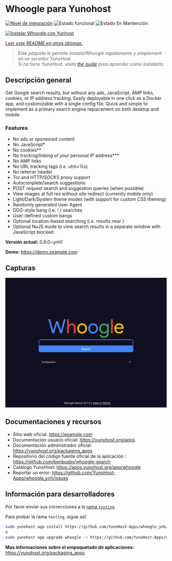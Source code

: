 <!--
Este archivo README esta generado automaticamente<https://github.com/YunoHost/apps/tree/master/tools/readme_generator>
No se debe editar a mano.
-->

# Whoogle para Yunohost

[![Nivel de integración](https://dash.yunohost.org/integration/whoogle.svg)](https://ci-apps.yunohost.org/ci/apps/whoogle/) ![Estado funcional](https://ci-apps.yunohost.org/ci/badges/whoogle.status.svg) ![Estado En Mantención](https://ci-apps.yunohost.org/ci/badges/whoogle.maintain.svg)

[![Instalar Whoogle con Yunhost](https://install-app.yunohost.org/install-with-yunohost.svg)](https://install-app.yunohost.org/?app=whoogle)

*[Leer este README en otros idiomas.](./ALL_README.md)*

> *Este paquete le permite instalarWhoogle rapidamente y simplement en un servidor YunoHost.*  
> *Si no tiene YunoHost, visita [the guide](https://yunohost.org/install) para aprender como instalarla.*

## Descripción general

Get Google search results, but without any ads, JavaScript, AMP links, cookies, or IP address tracking. Easily deployable in one click as a Docker app, and customizable with a single config file. Quick and simple to implement as a primary search engine replacement on both desktop and mobile.

### Features

- No ads or sponsored content
- No JavaScript*
- No cookies**
- No tracking/linking of your personal IP address***
- No AMP links
- No URL tracking tags (i.e. utm=%s)
- No referrer header
- Tor and HTTP/SOCKS proxy support
- Autocomplete/search suggestions
- POST request search and suggestion queries (when possible)
- View images at full res without site redirect (currently mobile only)
- Light/Dark/System theme modes (with support for custom CSS theming)
- Randomly generated User Agent
- DDG-style bang (i.e. !<tag> <query>) searches
- User-defined custom bangs
- Optional location-based searching (i.e. results near <city>)
- Optional NoJS mode to view search results in a separate window with JavaScript blocked


**Versión actual:** 0.9.0~ynh1

**Demo:** <https://demo.example.com>

## Capturas

![Captura de Whoogle](./doc/screenshots/screenshot.png)

## Documentaciones y recursos

- Sitio web oficial: <https://example.com>
- Documentación usuario oficial: <https://yunohost.org/apps>
- Documentación administrador oficial: <https://yunohost.org/packaging_apps>
- Repositorio del código fuente oficial de la aplicación : <https://github.com/benbusby/whoogle-search>
- Catálogo YunoHost: <https://apps.yunohost.org/app/whoogle>
- Reportar un error: <https://github.com/YunoHost-Apps/whoogle_ynh/issues>

## Información para desarrolladores

Por favor enviar sus correcciones a la [rama `testing`](https://github.com/YunoHost-Apps/whoogle_ynh/tree/testing).

Para probar la rama `testing`, sigue asÍ:

```bash
sudo yunohost app install https://github.com/YunoHost-Apps/whoogle_ynh/tree/testing --debug
o
sudo yunohost app upgrade whoogle -u https://github.com/YunoHost-Apps/whoogle_ynh/tree/testing --debug
```

**Mas informaciones sobre el empaquetado de aplicaciones:** <https://yunohost.org/packaging_apps>
